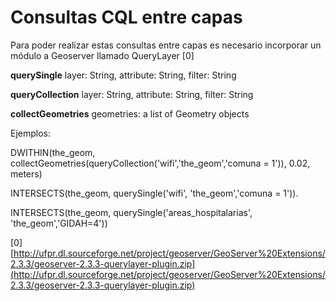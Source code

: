 # Consultas CQL entre capas

Para poder realizar estas consultas entre capas es necesario incorporar un módulo a Geoserver llamado QueryLayer [0]

  **querySingle** 	layer: String, attribute: String, filter: String

  **queryCollection** 	layer: String, attribute: String, filter: String

  **collectGeometries** 	geometries: a list of Geometry objects
  

Ejemplos:
    
  DWITHIN(the_geom, collectGeometries(queryCollection('wifi','the_geom','comuna = 1')), 0.02, meters)

  INTERSECTS(the_geom, querySingle('wifi', 'the_geom','comuna = 1')).

  INTERSECTS(the_geom, querySingle('areas_hospitalarias', 'the_geom','GIDAH=4'))



[0] [http://ufpr.dl.sourceforge.net/project/geoserver/GeoServer%20Extensions/2.3.3/geoserver-2.3.3-querylayer-plugin.zip](http://ufpr.dl.sourceforge.net/project/geoserver/GeoServer%20Extensions/2.3.3/geoserver-2.3.3-querylayer-plugin.zip)
